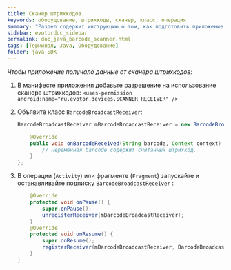 ```yaml
---
title: Сканер штрихкодов
keywords: оборудование, штрихкоды, сканер, класс, операция
summary: "Раздел содержит инструкцию о том, как подготовить приложение для получения данных от сканера штрихкодов."
sidebar: evotordoc_sidebar
permalink: doc_java_barcode_scanner.html
tags: [Терминал, Java, Оборудование]
folder: java_SDK
---
```


*Чтобы приложение получало данные от сканера штрихкодов:*

1. В манифесте приложения добавьте разрешение на использование сканера штрихкодов:
    `<uses-permission android:name="ru.evotor.devices.SCANNER_RECEIVER" />`

2. Объявите класс `BarcodeBroadcastReceiver`:

   ```java
   BarcodeBroadcastReceiver mBarcodeBroadcastReceiver = new BarcodeBroadcastReceiver() {

       @Override
       public void onBarcodeReceived(String barcode, Context context) {
           // Переменная barcode содержит считанный штрихкод.
       }
   };
   ```

3. В операции (`Activity`) или фрагменте (`Fragment`) запускайте и останавливайте подписку `BarcodeBroadcastReceiver` :

   ```java
       @Override
       protected void onPause() {
           super.onPause();
           unregisterReceiver(mBarcodeBroadcastReceiver);
       }
       @Override
       protected void onResume() {
           super.onResume();
           registerReceiver(mBarcodeBroadcastReceiver, BarcodeBroadcastReceiver.BARCODE_INTENT_FILTER, BarcodeBroadcastReceiver.SENDER_PERMISSION, null);
       }
   }
   ```
